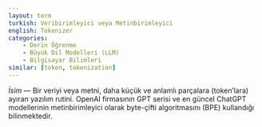```yaml
---
layout: term
turkish: Veribirimleyici veya Metinbirimleyici
english: Tokenizer
categories:
    - Derin Öğrenme
    - Büyük Dil Modelleri (LLM)
    - Bilgisayar Bilimleri
similar: [token, tokenization]
---
```


_İsim_ — Bir veriyi veya metni, daha küçük ve anlamlı parçalara (token’lara) ayıran yazılım rutini. OpenAI firmasının GPT serisi ve en güncel ChatGPT modellerinin metinbirimleyici olarak byte-çifti algoritmasını (BPE) kullandığı bilinmektedir.